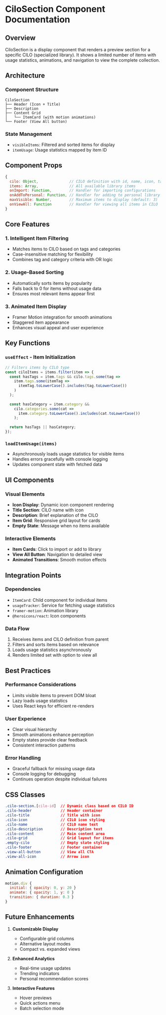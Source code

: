 # CiloSection Component Documentation

## Overview

CiloSection is a display component that renders a preview section for a specific CILO (specialized library). It shows a limited number of items with usage statistics, animations, and navigation to view the complete collection.

## Architecture

### Component Structure
```
CiloSection
├── Header (Icon + Title)
├── Description
├── Content Grid
│   └── ItemCard (with motion animations)
└── Footer (View All button)
```

### State Management
- `visibleItems`: Filtered and sorted items for display
- `itemUsage`: Usage statistics mapped by item ID

## Component Props

```javascript
{
  cilo: Object,              // CILO definition with id, name, icon, tags, categories
  items: Array,              // All available library items
  onImport: Function,        // Handler for importing configurations
  onAddToPersonal: Function, // Handler for adding to personal library
  maxVisible: Number,        // Maximum items to display (default: 3)
  onViewAll: Function        // Handler for viewing all items in CILO
}
```

## Core Features

### 1. Intelligent Item Filtering
- Matches items to CILO based on tags and categories
- Case-insensitive matching for flexibility
- Combines tag and category criteria with OR logic

### 2. Usage-Based Sorting
- Automatically sorts items by popularity
- Falls back to 0 for items without usage data
- Ensures most relevant items appear first

### 3. Animated Item Display
- Framer Motion integration for smooth animations
- Staggered item appearance
- Enhances visual appeal and user experience

## Key Functions

### `useEffect` - Item Initialization
```javascript
// Filters items by CILO type
const ciloItems = items.filter(item => {
  const hasTags = item.tags && cilo.tags.some(tag => 
    item.tags.some(itemTag => 
      itemTag.toLowerCase().includes(tag.toLowerCase())
    )
  );
  
  const hasCategory = item.category && 
    cilo.categories.some(cat => 
      item.category.toLowerCase().includes(cat.toLowerCase())
    );
  
  return hasTags || hasCategory;
});
```

### `loadItemUsage(items)`
- Asynchronously loads usage statistics for visible items
- Handles errors gracefully with console logging
- Updates component state with fetched data

## UI Components

### Visual Elements
- **Icon Display**: Dynamic icon component rendering
- **Title Section**: CILO name with icon
- **Description**: Brief explanation of the CILO
- **Item Grid**: Responsive grid layout for cards
- **Empty State**: Message when no items available

### Interactive Elements
- **Item Cards**: Click to import or add to library
- **View All Button**: Navigation to detailed view
- **Animated Transitions**: Smooth motion effects

## Integration Points

### Dependencies
- `ItemCard`: Child component for individual items
- `usageTracker`: Service for fetching usage statistics
- `framer-motion`: Animation library
- `@heroicons/react`: Icon components

### Data Flow
1. Receives items and CILO definition from parent
2. Filters and sorts items based on relevance
3. Loads usage statistics asynchronously
4. Renders limited set with option to view all

## Best Practices

### Performance Considerations
- Limits visible items to prevent DOM bloat
- Lazy loads usage statistics
- Uses React keys for efficient re-renders

### User Experience
- Clear visual hierarchy
- Smooth animations enhance perception
- Empty states provide clear feedback
- Consistent interaction patterns

### Error Handling
- Graceful fallback for missing usage data
- Console logging for debugging
- Continues operation despite individual failures

## CSS Classes

```css
.cilo-section.[cilo-id]  // Dynamic class based on CILO ID
.cilo-header             // Header container
.cilo-title              // Title with icon
.cilo-icon               // CILO icon styling
.cilo-name               // CILO name text
.cilo-description        // Description text
.cilo-content            // Main content area
.cilo-grid               // Grid layout for items
.empty-cilo              // Empty state styling
.cilo-footer             // Footer container
.view-all-button         // View all CTA
.view-all-icon           // Arrow icon
```

## Animation Configuration

```javascript
motion.div {
  initial: { opacity: 0, y: 20 }
  animate: { opacity: 1, y: 0 }
  transition: { duration: 0.3 }
}
```

## Future Enhancements

1. **Customizable Display**
   - Configurable grid columns
   - Alternative layout modes
   - Compact vs. expanded views

2. **Enhanced Analytics**
   - Real-time usage updates
   - Trending indicators
   - Personal recommendation scores

3. **Interactive Features**
   - Hover previews
   - Quick actions menu
   - Batch selection mode